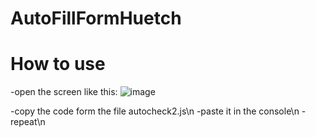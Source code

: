 # AutoFillFormHuetch
 
# How to use

-open the screen like this:
![image](https://github.com/tanhkoi/AutoFillFormHuetch/assets/102349675/f96703ef-88be-4f3b-b18c-463ced998989)

-copy the code form the file autocheck2.js\n
-paste it in the console\n
-repeat\n
